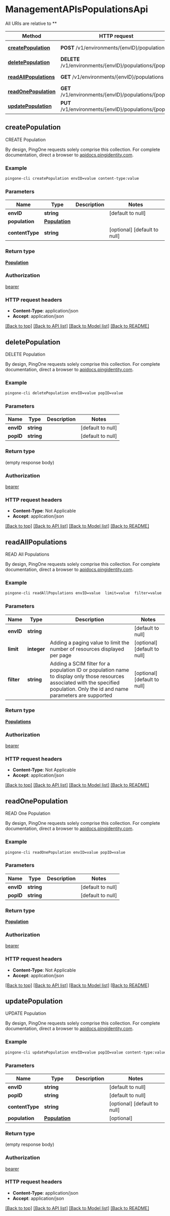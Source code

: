 # ManagementAPIsPopulationsApi

All URIs are relative to **

Method | HTTP request | Description
------------- | ------------- | -------------
[**createPopulation**](ManagementAPIsPopulationsApi.md#createPopulation) | **POST** /v1/environments/{envID}/populations | CREATE Population
[**deletePopulation**](ManagementAPIsPopulationsApi.md#deletePopulation) | **DELETE** /v1/environments/{envID}/populations/{popID} | DELETE Population
[**readAllPopulations**](ManagementAPIsPopulationsApi.md#readAllPopulations) | **GET** /v1/environments/{envID}/populations | READ All Populations
[**readOnePopulation**](ManagementAPIsPopulationsApi.md#readOnePopulation) | **GET** /v1/environments/{envID}/populations/{popID} | READ One Population
[**updatePopulation**](ManagementAPIsPopulationsApi.md#updatePopulation) | **PUT** /v1/environments/{envID}/populations/{popID} | UPDATE Population



## createPopulation

CREATE Population

By design, PingOne requests solely comprise this collection. For complete documentation, direct a browser to <a href='https://apidocs.pingidentity.com/pingone/platform/v1/api/'>apidocs.pingidentity.com</a>.

### Example

```bash
pingone-cli createPopulation envID=value content-type:value
```

### Parameters


Name | Type | Description  | Notes
------------- | ------------- | ------------- | -------------
 **envID** | **string** |  | [default to null]
 **population** | [**Population**](Population.md) |  |
 **contentType** | **string** |  | [optional] [default to null]

### Return type

[**Population**](Population.md)

### Authorization

[bearer](../README.md#bearer)

### HTTP request headers

- **Content-Type**: application/json
- **Accept**: application/json

[[Back to top]](#) [[Back to API list]](../README.md#documentation-for-api-endpoints) [[Back to Model list]](../README.md#documentation-for-models) [[Back to README]](../README.md)


## deletePopulation

DELETE Population

By design, PingOne requests solely comprise this collection. For complete documentation, direct a browser to <a href='https://apidocs.pingidentity.com/pingone/platform/v1/api/'>apidocs.pingidentity.com</a>.

### Example

```bash
pingone-cli deletePopulation envID=value popID=value
```

### Parameters


Name | Type | Description  | Notes
------------- | ------------- | ------------- | -------------
 **envID** | **string** |  | [default to null]
 **popID** | **string** |  | [default to null]

### Return type

(empty response body)

### Authorization

[bearer](../README.md#bearer)

### HTTP request headers

- **Content-Type**: Not Applicable
- **Accept**: application/json

[[Back to top]](#) [[Back to API list]](../README.md#documentation-for-api-endpoints) [[Back to Model list]](../README.md#documentation-for-models) [[Back to README]](../README.md)


## readAllPopulations

READ All Populations

By design, PingOne requests solely comprise this collection. For complete documentation, direct a browser to <a href='https://apidocs.pingidentity.com/pingone/platform/v1/api/'>apidocs.pingidentity.com</a>.

### Example

```bash
pingone-cli readAllPopulations envID=value  limit=value  filter=value
```

### Parameters


Name | Type | Description  | Notes
------------- | ------------- | ------------- | -------------
 **envID** | **string** |  | [default to null]
 **limit** | **integer** | Adding a paging value to limit the number of resources displayed per page | [optional] [default to null]
 **filter** | **string** | Adding a SCIM filter for a population ID or population name to display only those resources associated with the specified population. Only the id and name parameters are supported | [optional] [default to null]

### Return type

[**Populations**](Populations.md)

### Authorization

[bearer](../README.md#bearer)

### HTTP request headers

- **Content-Type**: Not Applicable
- **Accept**: application/json

[[Back to top]](#) [[Back to API list]](../README.md#documentation-for-api-endpoints) [[Back to Model list]](../README.md#documentation-for-models) [[Back to README]](../README.md)


## readOnePopulation

READ One Population

By design, PingOne requests solely comprise this collection. For complete documentation, direct a browser to <a href='https://apidocs.pingidentity.com/pingone/platform/v1/api/'>apidocs.pingidentity.com</a>.

### Example

```bash
pingone-cli readOnePopulation envID=value popID=value
```

### Parameters


Name | Type | Description  | Notes
------------- | ------------- | ------------- | -------------
 **envID** | **string** |  | [default to null]
 **popID** | **string** |  | [default to null]

### Return type

[**Population**](Population.md)

### Authorization

[bearer](../README.md#bearer)

### HTTP request headers

- **Content-Type**: Not Applicable
- **Accept**: application/json

[[Back to top]](#) [[Back to API list]](../README.md#documentation-for-api-endpoints) [[Back to Model list]](../README.md#documentation-for-models) [[Back to README]](../README.md)


## updatePopulation

UPDATE Population

By design, PingOne requests solely comprise this collection. For complete documentation, direct a browser to <a href='https://apidocs.pingidentity.com/pingone/platform/v1/api/'>apidocs.pingidentity.com</a>.

### Example

```bash
pingone-cli updatePopulation envID=value popID=value content-type:value
```

### Parameters


Name | Type | Description  | Notes
------------- | ------------- | ------------- | -------------
 **envID** | **string** |  | [default to null]
 **popID** | **string** |  | [default to null]
 **contentType** | **string** |  | [optional] [default to null]
 **population** | [**Population**](Population.md) |  | [optional]

### Return type

(empty response body)

### Authorization

[bearer](../README.md#bearer)

### HTTP request headers

- **Content-Type**: application/json
- **Accept**: application/json

[[Back to top]](#) [[Back to API list]](../README.md#documentation-for-api-endpoints) [[Back to Model list]](../README.md#documentation-for-models) [[Back to README]](../README.md)

